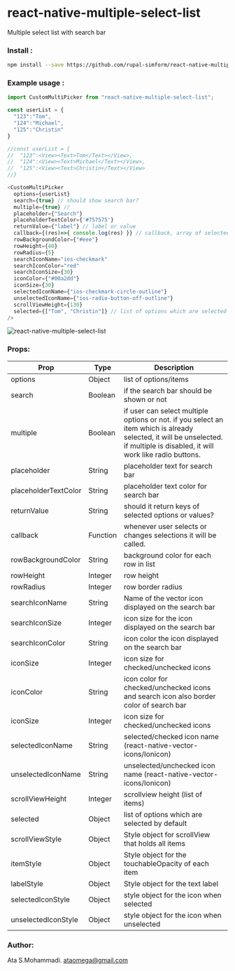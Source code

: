 # react-native-multiple-select-list
Multiple select list with search bar

### Install :
```sh
npm install --save https://github.com/rupal-simform/react-native-multiple-select-list
```
### Example usage :
```javascript
import CustomMultiPicker from "react-native-multiple-select-list";

const userList = {
  "123":"Tom",
  "124":"Michael",
  "125":"Christin"
}

//const userList = {
//  "123":<View><Text>Tom</Text></View>,
//  "124":<View><Text>Michael</Text></View>,
//  "125":<View><Text>Christin</Text></View>
//}

<CustomMultiPicker
  options={userList}
  search={true} // should show search bar?
  multiple={true} //
  placeholder={"Search"}
  placeholderTextColor={'#757575'}
  returnValue={"label"} // label or value
  callback={(res)=>{ console.log(res) }} // callback, array of selected items
  rowBackgroundColor={"#eee"}
  rowHeight={40}
  rowRadius={5}
  searchIconName="ios-checkmark"
  searchIconColor="red"
  searchIconSize={30}
  iconColor={"#00a2dd"}
  iconSize={30}
  selectedIconName={"ios-checkmark-circle-outline"}
  unselectedIconName={"ios-radio-button-off-outline"}
  scrollViewHeight={130}
  selected={["Tom", "Christin"]} // list of options which are selected by default
/>
```

![react-native-multiple-select-list](https://raw.githubusercontent.com/ataomega/react-native-multiple-select-list/master/screenshot.png)


### Props:
| Prop | Type | Description |
| ------ | ------ | ------ |
| options | Object | list of options/items |
| search | Boolean | if the search bar should be shown or not |
| multiple | Boolean | if user can select multiple options or not. if you select an item which is already selected, it will be unselected. if multiple is disabled, it will work like radio buttons. |
| placeholder | String | placeholder text for search bar |
| placeholderTextColor | String | placeholder text color for search bar |
| returnValue | String | should it return keys of selected options or values? |
| callback | Function | whenever user selects or changes selections it will be called. |
| rowBackgroundColor | String | background color for each row in list |
| rowHeight | Integer | row height |
| rowRadius | Integer | row border radius |
| searchIconName | String | Name of the vector icon displayed on the search bar |
| searchIconSize | Integer | icon size for the icon displayed on the search bar |
| searchIconColor | String | icon color the icon displayed on the search bar |
| iconSize | Integer | icon size for checked/unchecked icons |
| iconColor | String | icon color for checked/unchecked icons and search icon also border color of search bar |
| iconSize | Integer | icon size for checked/unchecked icons |
| selectedIconName | String | selected/checked icon name (react-native-vector-icons/Ionicon) |
| unselectedIconName | String | unselected/unchecked icon name (react-native-vector-icons/Ionicon) |
| scrollViewHeight | Integer |scrollview height (list of items) |
| selected | Object | list of options which are selected by default |
| scrollViewStyle | Object | Style object for scrollView that holds all items
| itemStyle | Object | Style object for the touchableOpacity of each item
| labelStyle | Object | Style object for the text label
| selectedIconStyle | Object | style object for the icon when selected
| unselectedIconStyle | Object | style object for the icon when unselected

### Author:
Ata S.Mohammadi.
ataomega@gmail.com
